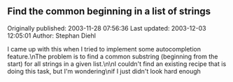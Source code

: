 ## Find the common beginning in a list of strings

Originally published: 2003-11-28 07:56:36
Last updated: 2003-12-03 12:05:01
Author: Stephan Diehl

I came up with this when I tried to implement some autocompletion feature.\nThe problem is to find a common substring (beginning from the start) for all strings in a given list.\n\nI couldn't find an existing recipe that is doing this task, but I'm wondering\nif I just didn't look hard enough